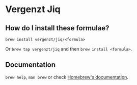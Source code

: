 # Vergenzt Jiq

## How do I install these formulae?

`brew install vergenzt/jiq/<formula>`

Or `brew tap vergenzt/jiq` and then `brew install <formula>`.

## Documentation

`brew help`, `man brew` or check [Homebrew's documentation](https://docs.brew.sh).
